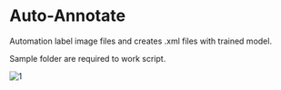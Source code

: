 # Auto-Annotate
Automation label image files and creates .xml files with trained model. 

Sample folder are required to work script.


![1](https://user-images.githubusercontent.com/54486031/118178197-56aabe80-b43c-11eb-885b-6873506a5d76.PNG)
